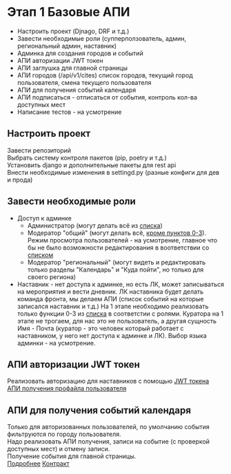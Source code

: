 # Этап 1 Базовые АПИ
* Настроить проект (Djnago, DRF и т.д.)
* Завести необходимые роли (супперползователь, админ, региональный админ, наставник)
* Админка для создания городов и событий
* АПИ авторизации JWT токен 
* АПИ заглушка для главной страницы
* АПИ городов (/api/v1/cites) список городов, текущий город пользователя, смена текущего пользователя
* АПИ для получения событий календаря
* АПИ подписаться - отписаться от события, контроль кол-ва доступных мест
* Написание тестов - на усмотрение

## Настроить проект
Завести репозиторий  
Выбрать систему контроля пакетов (pip, poetry и т.д.)  
Установить django и дополнительные пакеты для rest api  
Внести необходимые изменения в settingd.py (разные конфиги для дев и прода)  

## Завести необходимые роли
* Доступ к админке
  * Администратор (могут делать всё из [списка](admin.md))
  * Модератор "общий" (могут делать всё, [кроме пунктов 0-3](admin.md)). Режим просмотра пользователей - на усмотрение, главное что бы не было возможности редактирования в воответствии со [списком](admin.md)
  * Модератор "региональный" (могут видеть и редактировать только разделы "Календарь" и "Куда пойти", но только для своего региона)
* Наставник - нет доступа к админке, но есть ЛК, может записываться на мероприятия и вести дневник. ЛК наставника будет делать команда фронта, мы делаем АПИ (список событий на которые записался наставник и т.д.)
На 1 этапе необходимо реализовать только функции 0-3 из [списка](admin.md) в соответстии с ролями. 
Куратора на 1 этапе не трогаем, для нас это не пользователь, а другая сущность Имя - Почта (куратор - это человек который работает с наставником, у него нет доступа к админке и ЛК). 
Выбор языка админки - на усмотрение.

##  АПИ авторизации JWT токен
Реализовать авторизацию для наставников с помощью [JWT токена](https://github.com/GasheK/bbbs#%D0%B0%D0%B2%D1%82%D0%BE%D1%80%D0%B8%D0%B7%D0%B0%D1%86%D0%B8%D1%8F---%D0%BF%D0%BE%D0%BB%D1%83%D1%87%D0%B5%D0%BD%D0%B8%D0%B5-%D1%82%D0%BE%D0%BA%D0%B5%D0%BD%D0%B0)  
[АПИ получения профайла пользователя](https://github.com/GasheK/bbbs#%D0%BF%D0%BE%D0%BB%D1%83%D1%87%D0%B5%D0%BD%D0%B8%D0%B5---%D0%BE%D0%B1%D0%BD%D0%BE%D0%B2%D0%BB%D0%B5%D0%BD%D0%B8%D0%B5-%D0%BF%D1%80%D0%BE%D1%84%D0%B0%D0%B9%D0%BB%D0%B0-%D0%BF%D0%BE%D0%BB%D1%8C%D0%B7%D0%BE%D0%B2%D0%B0%D1%82%D0%B5%D0%BB%D1%8F-%D1%82%D0%B5%D0%BA%D1%83%D1%89%D0%B5%D0%B3%D0%BE-%D0%B3%D0%BE%D1%80%D0%BE%D0%B4%D0%B0-%D0%BF%D0%BE%D0%BB%D1%8C%D0%B7%D0%BE%D0%B2%D0%B0%D1%82%D0%B5%D0%BB%D1%8F-%D0%B8-%D1%82%D0%B4)

## АПИ для получения событий календаря
Только для авторизованных пользователей, по умолчанию события фильтруются по городу пользователя.  
Надо реализовать АПИ получения, записи на событие (с проверкой доступных мест) и отмену записи.  
Получение события для главной страницы.  
[Подробнее](calendar.md) [Контракт](https://github.com/GasheK/bbbs/#%D1%80%D0%B0%D0%B1%D0%BE%D1%82%D0%B0-%D1%81-%D0%BA%D0%B0%D0%BB%D0%B5%D0%BD%D0%B4%D0%B0%D1%80%D0%B5%D0%BC)
